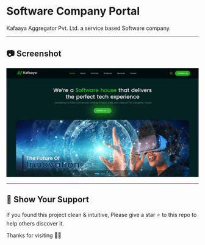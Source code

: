 # Software Company Portal
Kafaaya Aggregator Pvt. Ltd. a service based Software company.

---

## 📷 Screenshot

![Screenshot](Images/Screenshot.png)

---

## 🌟 Show Your Support

If you found this project clean & intuitive, Please give a star ⭐ to this repo to help others discover it.

Thanks for visiting 🙏🏼
